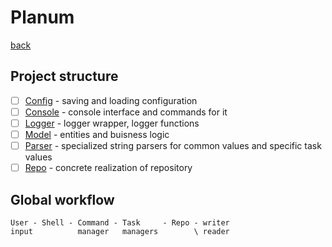 # Planum
[back](../Planum.md)

## Project structure
- [ ] [Config](./Config/Config.md) - saving and loading configuration
- [ ] [Console](./Console/Console.md) - console interface and commands for it
- [ ] [Logger](./Logger/Logger.md) - logger wrapper, logger functions
- [ ] [Model](./Model) - entities and buisness logic
- [ ] [Parser](./Parser/Parser.md) - specialized string parsers for common values and specific task values
- [ ] [Repo](./Repo/Repo.md) - concrete realization of repository

## Global workflow

```
User - Shell - Command - Task     - Repo - writer
input          manager   managers        \ reader
                                              
```
